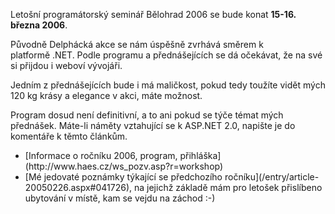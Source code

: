 <!-- dcterms:identifier = aspnetcz#64 -->
<!-- dcterms:title = Pozvánka na seminář Bělohrad 2006 -->
<!-- dcterms:abstract = Původně Delphácká akce se nám úspěšně zvrhává směrem k platformě .NET. -->
<!-- np9:categoryId = 6 -->
<!-- x4w:category = Akce a události -->
<!-- np9:authorId = 1 -->
<!-- np9:authorEmail = michal.valasek@altairis.cz -->
<!-- dcterms:creator = Michal Altair Valášek -->
<!-- dcterms:created = 2005-12-02T04:55:25.653+01:00 -->
<!-- dcterms:dateAccepted = 2005-12-02T04:55:25.653+01:00 -->

Letošní programátorský seminář Bělohrad 2006 se bude konat <strong>15-16. března 2006</strong>.

Původně Delphácká akce se nám úspěšně zvrhává směrem k platformě .NET. Podle programu a přednášejících se dá očekávat, že na své si přijdou i weboví vývojáři.

Jedním z přednášejících bude i má maličkost, pokud tedy toužíte vidět mých 120 kg krásy a elegance v akci, máte možnost.

Program dosud není definitivní, a to ani pokud se týče témat mých přednášek. Máte-li náměty vztahující se k ASP.NET 2.0, napište je do komentáře k těmto článkům.
 <ul> <li>[Informace o ročníku 2006, program, přihláška](http://www.haes.cz/ws_pozv.asp?r=workshop) <li>[Mé jedovaté poznámky týkající se předchozího ročníku](/entry/article-20050226.aspx#041726), na jejichž základě mám pro letošek přislíbeno ubytování v místě, kam se vejdu na záchod :-)</li></ul>